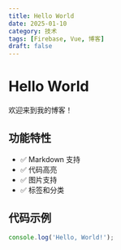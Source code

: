 ```yaml
---
title: Hello World
date: 2025-01-10
category: 技术
tags: [Firebase, Vue, 博客]
draft: false
---
```


# Hello World

欢迎来到我的博客！

## 功能特性

- ✅ Markdown 支持
- ✅ 代码高亮
- ✅ 图片支持
- ✅ 标签和分类

## 代码示例

```javascript
console.log('Hello, World!');